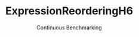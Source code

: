 ---
layout: default
title: ExpressionReorderingH6
subtitle: Continuous Benchmarking
selected: Expression_Reordering
expanded: Benchmarking
benchmark: /individual_results/ExpressionReorderingH6.html
---